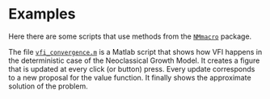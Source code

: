 # Examples

Here there are some scripts that use methods from the [`NMmacro`](../NMmacro/) package.

The file [`vfi_convergence.m`](./vfi_convergence.m) is a Matlab script that shows how VFI happens in the deterministic case of the Neoclassical Growth Model.
It creates a figure that is updated at every click (or button) press.
Every update corresponds to a new proposal for the value function.
It finally shows the approximate solution of the problem.

